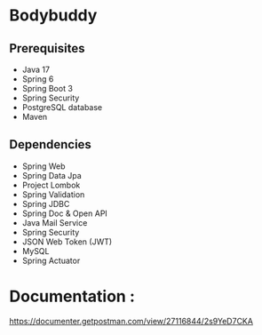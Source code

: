 # Bodybuddy

## Prerequisites
- Java 17
- Spring 6
- Spring Boot 3
- Spring Security
- PostgreSQL database
- Maven

## Dependencies

- Spring Web
- Spring Data Jpa
- Project Lombok
- Spring Validation
- Spring JDBC
- Spring Doc & Open API
- Java Mail Service
- Spring Security
- JSON Web Token (JWT)
- MySQL
- Spring Actuator


# Documentation : 
https://documenter.getpostman.com/view/27116844/2s9YeD7CKA
